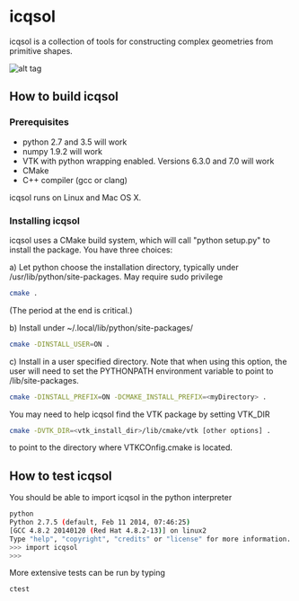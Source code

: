 icqsol
======

icqsol is a collection of tools for constructing complex geometries from 
primitive shapes. 

![alt tag](https://raw.githubusercontent.com/pletzer/icqsol/master/icqsol.png)

How to build icqsol 
-------------------

### Prerequisites

* python 2.7 and 3.5 will work
* numpy 1.9.2 will work
* VTK with python wrapping enabled. Versions 6.3.0 and 7.0 will work
* CMake
* C++ compiler (gcc or clang)

icqsol runs on Linux and Mac OS X. 

### Installing icqsol

icqsol uses a CMake build system, which will call "python setup.py"
to install the package. You have three choices:

a) Let python choose the installation directory, typically 
   under /usr/lib/python<version>/site-packages. May require
   sudo privilege

```bash
cmake .
```

(The period at the end is critical.)

b) Install under ~/.local/lib/python<version>/site-packages/

```bash
cmake -DINSTALL_USER=ON .
```

c) Install in a user specified directory. Note that when using this 
option, the user will need to set the PYTHONPATH environment variable 
to point to <myDirectory>/lib/site-packages.

```bash
cmake -DINSTALL_PREFIX=ON -DCMAKE_INSTALL_PREFIX=<myDirectory> .
```

You may need to help icqsol find the VTK package by setting VTK_DIR

```bash
cmake -DVTK_DIR=<vtk_install_dir>/lib/cmake/vtk [other options] .
```

to point to the directory where VTKCOnfig.cmake is located.

How to test icqsol
------------------

You should be able to import icqsol in the python interpreter

```bash
python
Python 2.7.5 (default, Feb 11 2014, 07:46:25) 
[GCC 4.8.2 20140120 (Red Hat 4.8.2-13)] on linux2
Type "help", "copyright", "credits" or "license" for more information.
>>> import icqsol
>>> 
```

More extensive tests can be run by typing

```bash
ctest
```


